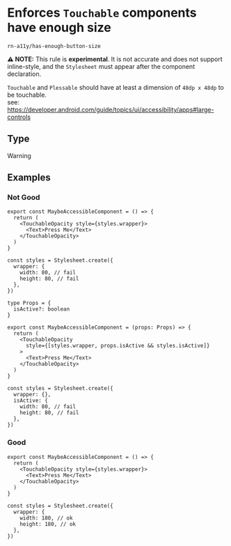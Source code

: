 # Enforces `Touchable` components have enough size

`rn-a11y/has-enough-button-size`

**⚠️ NOTE:** This rule is **experimental**. It is not accurate and does not support inline-style, and the `Stylesheet` must appear after the component declaration.

`Touchable` and `Plessable` should have at least a dimension of `48dp x 48dp` to be touchable.  
see: https://developer.android.com/guide/topics/ui/accessibility/apps#large-controls

## Type

Warning

## Examples

### Not Good

```tsx
export const MaybeAccessibleComponent = () => {
  return (
    <TouchableOpacity style={styles.wrapper}>
      <Text>Press Me</Text>
    </TouchableOpacity>
  )
}

const styles = Stylesheet.create({
  wrapper: {
    width: 80, // fail
    height: 80, // fail
  },
})
```

```tsx
type Props = {
  isActive?: boolean
}

export const MaybeAccessibleComponent = (props: Props) => {
  return (
    <TouchableOpacity
      style={[styles.wrapper, props.isActive && styles.isActive]}
    >
      <Text>Press Me</Text>
    </TouchableOpacity>
  )
}

const styles = Stylesheet.create({
  wrapper: {},
  isActive: {
    width: 80, // fail
    height: 80, // fail
  },
})
```

### Good

```tsx
export const MaybeAccessibleComponent = () => {
  return (
    <TouchableOpacity style={styles.wrapper}>
      <Text>Press Me</Text>
    </TouchableOpacity>
  )
}

const styles = Stylesheet.create({
  wrapper: {
    width: 180, // ok
    height: 180, // ok
  },
})
```
